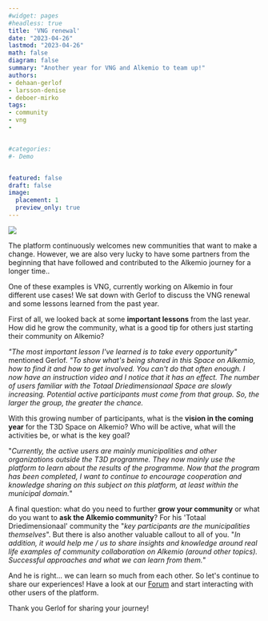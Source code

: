 ```yaml
---
#widget: pages
#headless: true
title: 'VNG renewal'
date: "2023-04-26"
lastmod: "2023-04-26"
math: false
diagram: false
summary: "Another year for VNG and Alkemio to team up!"
authors:
- dehaan-gerlof
- larsson-denise
- deboer-mirko
tags:
- community
- vng
- 


#categories:
#- Demo


featured: false
draft: false
image:
  placement: 1
  preview_only: true
---
```


![](./header.png)

The platform continuously welcomes new communities that want to make a change. However, we are also very lucky to have some partners from the beginning that have followed and contributed to the Alkemio journey for a longer time..

One of these examples is VNG, currently working on Alkemio in four different use cases! We sat down with Gerlof  to discuss the VNG renewal and some lessons learned from the past year.

First of all, we looked back at some **important lessons** from the last year. How did he grow the community, what is a good tip for others just starting their community on Alkemio?

*"The most important lesson I've learned is to take every opportunity"* mentioned Gerlof. *"To show what's being shared in this Space on Alkemio, how to find it and how to get involved. You can't do that often enough. I now have an instruction video and I notice that it has an effect. The number of users familiar with the Totaal Driedimensionaal Space are slowly increasing. Potential active participants must come from that group. So, the larger the group, the greater the chance.* 

With this growing number of participants, what is the **vision in the coming year** for the T3D Space on Alkemio? Who will be active, what will the activities be, or what is the key goal?

"*Currently, the active users are mainly municipalities and other organizations outside the T3D programme. They now mainly use the platform to learn about the results of the programme. Now that the program has been completed, I want to continue to encourage cooperation and knowledge sharing on this subject on this platform, at least within the municipal domain.*"

A final question: what do you need to further **grow your community** or what do you want to **ask the Alkemio community**? For his 'Totaal Driedimensionaal' community the "*key participants are the municipalities themselves*". But there is also another valuable callout to all of you. "*In addition, it would help me / us to share insights and knowledge around real life examples of community collaboration on Alkemio (around other topics). Successful approaches and what we can learn from them.*"

And he is right... we can learn so much from each other. So let's continue to share our experiences! Have a look at our [Forum](https://alkem.io/forum) and start interacting with other users of the platform.

Thank you Gerlof for sharing your journey! 